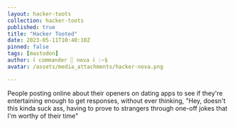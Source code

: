 ```yaml
---
layout: hacker-toots
collection: hacker-toots
published: true
title: "Hacker Tooted"
date: 2023-05-11T10:40:10Z
pinned: false
tags: [mastodon]
author: ⸸ commander ░ nova ⸸ :~$
avatar: /assets/media_attachments/hacker-nova.png

---
```


<p>People posting online about their openers on dating apps to see if they&#39;re entertaining enough to get responses, without ever thinking, &quot;Hey, doesn&#39;t this kinda suck ass, having to prove to strangers through one-off jokes that I&#39;m worthy of their time&quot;</p>


